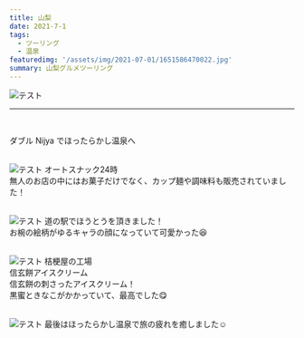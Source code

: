 ```yaml
---
title: 山梨
date: 2021-7-1
tags: 
  - ツーリング
  - 温泉
featuredimg: '/assets/img/2021-07-01/1651586470022.jpg'
summary: 山梨グルメツーリング
---
```

![テスト](https://k-kash.s3.us-west-1.amazonaws.com/2021-07-01/1651586470022.jpg "サンプル")
<br>
***
<br>

ダブル Nijya でほったらかし温泉へ
<br>
<br>

![テスト](https://k-kash.s3.us-west-1.amazonaws.com/2021-07-01/20201003_121211.jpg "サンプル")
オートスナック24時<br>
無人のお店の中にはお菓子だけでなく、カップ麺や調味料も販売されていました！
<br>
<br>


![テスト](https://k-kash.s3.us-west-1.amazonaws.com/2021-07-01/1651586466538.jpg "サンプル")
道の駅でほうとうを頂きました！<br>
お椀の絵柄がゆるキャラの顔になっていて可愛かった😆
<br>
<br>


![テスト](https://k-kash.s3.us-west-1.amazonaws.com/2021-07-01/20201003_150023.jpg "サンプル")
桔梗屋の工場<br>
信玄餅アイスクリーム<br>
信玄餅の刺さったアイスクリーム！<br>
黒蜜ときなこがかかっていて、最高でした😋
<br>
<br>

![テスト](https://k-kash.s3.us-west-1.amazonaws.com/2021-07-01/1651586468758.jpg "サンプル")
最後はほったらかし温泉で旅の疲れを癒しました☺️
<br>
<br>
